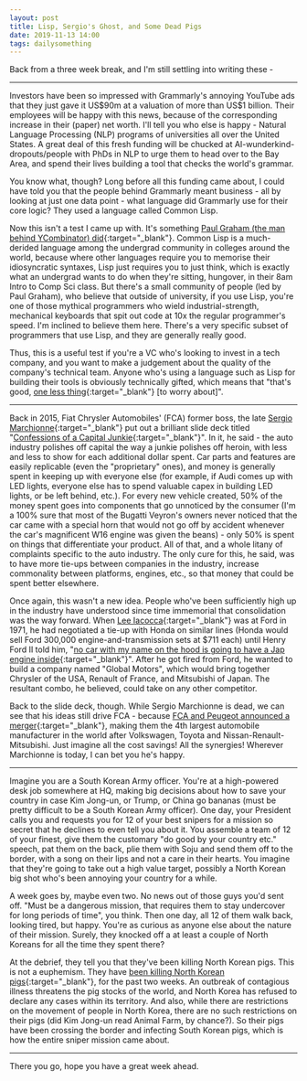 ```yaml
---
layout: post
title: Lisp, Sergio's Ghost, and Some Dead Pigs
date: 2019-11-13 14:00 
tags: dailysomething
---
```


Back from a three week break, and I'm still settling into writing these -

__________________________________

Investors have been so impressed with Grammarly's annoying YouTube ads that they just gave it US\$90m at a valuation of more than US\$1 billion. Their employees will be happy with this news, because of the corresponding increase in their (paper) net worth. I'll tell you who else is happy - Natural Language Processing (NLP) programs of universities all over the United States. A great deal of this fresh funding will be chucked at AI-wunderkind-dropouts/people with PhDs in NLP to urge them to head over to the Bay Area, and spend their lives building a tool that checks the world's grammar.

You know what, though? Long before all this funding came about, I could have told you that the people behind Grammarly meant business - all by looking at just one data point - what language did Grammarly use for their core logic? They used a language called Common Lisp.

Now this isn't a test I came up with. It's something [Paul Graham (the man behind YCombinator) did](http://www.paulgraham.com/avg.html_){:target="_blank"}. Common Lisp is a much-derided language among the undergrad community in colleges around the world, because where other languages require you to memorise their idiosyncratic syntaxes, Lisp just requires you to just think, which is exactly what an undergrad wants to do when they're sitting, hungover, in their 8am Intro to Comp Sci class. But there's a small community of people (led by Paul Graham), who believe that outside of university, if you use Lisp, you're one of those mythical programmers who wield industrial-strength, mechanical keyboards that spit out code at 10x the regular programmer's speed. I'm inclined to believe them here. There's a very specific subset of programmers that use Lisp, and they are generally really good.

Thus, this is a useful test if you're a VC who's looking to invest in a tech company, and you want to make a judgement about the quality of the company's technical team. Anyone who's using a language such as Lisp for building their tools is obviously technically gifted, which means that "that's good, [one less thing](https://www.youtube.com/watch?v=zKp9Z8vuOXc){:target="_blank"} [to worry about]".

__________________________________ 

Back in 2015, Fiat Chrysler Automobiles' (FCA) former boss, the late [Sergio Marchionne](https://www.ft.com/content/91e70b0a-8d86-11e8-bb8f-a6a2f7bca546){:target="_blank"} put out a brilliant slide deck titled "[Confessions of a Capital Junkie](https://www.autonews.com/assets/PDF/CA99316430.PDF){:target="_blank"}". In it, he said - the auto industry polishes off capital the way a junkie polishes off heroin, with less and less to show for each additional dollar spent. Car parts and features are easily replicable (even the "proprietary" ones), and money is generally spent in keeping up with everyone else (for example, if Audi comes up with LED lights, everyone else has to spend valuable capex in building LED lights, or be left behind, etc.). For every new vehicle created, 50% of the money spent goes into components that go unnoticed by the consumer (I'm a 100% sure that most of the Bugatti Veyron's owners never noticed that the car came with a special horn that would not go off by accident whenever the car's magnificent W16 engine was given the beans) - only 50% is spent on things that differentiate your product. All of that, and a whole litany of complaints specific to the auto industry. The only cure for this, he said, was to have more tie-ups between companies in the industry, increase commonality between platforms, engines, etc., so that money that could be spent better elsewhere.

Once again, this wasn't a new idea. People who've been sufficiently high up in the industry have understood since time immemorial that consolidation was the way forward. When [Lee Iacocca](https://www.theguardian.com/business/2019/jul/03/lee-iacocca-obituary){:target="_blank"} was at Ford in 1971, he had negotiated a tie-up with Honda on similar lines (Honda would sell Ford 300,000 engine-and-transmission sets at $711 each) until Henry Ford II told him, "[no car with my name on the hood is going to have a Jap engine inside](https://books.google.com.sg/books?id=HnK9lhWQh-cC&pg=PA108&lpg=PA108&dq=%22no+car+with+my+name+on+the+hood+is+going+to+have+a+Jap+engine+inside%22&source=bl&ots=hFM3aRh9Qr&sig=ACfU3U0UARdEuKW2jZzbX9st1iUoF-qqWQ&hl=en&sa=X&ved=2ahUKEwjKza-bsN_lAhVhdt8KHcurB_0Q6AEwAHoECAgQAQ#v=onepage&q=%22no%20car%20with%20my%20name%20on%20the%20hood%20is%20going%20to%20have%20a%20Jap%20engine%20inside%22&f=false){:target="_blank"}". After he got fired from Ford, he wanted to build a company named "Global Motors", which would bring together Chrysler of the USA, Renault of France, and Mitsubishi of Japan. The resultant combo, he believed, could take on any other competitor.

Back to the slide deck, though. While Sergio Marchionne is dead, we can see that his ideas still drive FCA - because [FCA and Peugeot announced a merger](https://www.motor1.com/news/381354/psa-fca-merger-13-brands/){:target="_blank"}, making them the 4th largest automobile manufacturer in the world after Volkswagen, Toyota and Nissan-Renault-Mitsubishi. Just imagine all the cost savings! All the synergies! Wherever Marchionne is today, I can bet you he's happy.  

__________________________________ 

Imagine you are a South Korean Army officer. You're at a high-powered desk job somewhere at HQ, making big decisions about how to save your country in case Kim Jong-un, or Trump, or China go bananas (must be pretty difficult to be a South Korean Army officer). One day, your President calls you and requests you for 12 of your best snipers for a mission so secret that he declines to even tell you about it. You assemble a team of 12 of your finest, give them the customary "do good by your country etc." speech, pat them on the back, plie them with Soju and send them off to the border, with a song on their lips and not a care in their hearts. You imagine that they're going to take out a high value target, possibly a North Korean big shot who's been annoying your country for a while.

A week goes by, maybe even two. No news out of those guys you'd sent off. "Must be a dangerous mission, that requires them to stay undercover for long periods of time", you think. Then one day, all 12 of them walk back, looking tired, but happy. You're as curious as anyone else about the nature of their mission. Surely, they knocked off a at least a couple of North Koreans for all the time they spent there?

At the debrief, they tell you that they've been killing North Korean pigs. This is not a euphemism. They have [been killing North Korean pigs](https://www.nature.com/articles/d41586-019-03237-5){:target="_blank"}, for the past two weeks. An outbreak of contagious illness threatens the pig stocks of the world, and North Korea has refused to declare any cases within its territory. And also, while there are restrictions on the movement of people in North Korea, there are no such restrictions on their pigs (did Kim Jong-un read Animal Farm, by chance?). So their pigs have been crossing the border and infecting South Korean pigs, which is how the entire sniper mission came about.

__________________________________

There you go, hope you have a great week ahead.